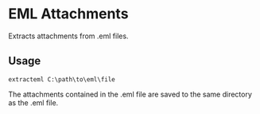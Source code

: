 EML Attachments
===============

Extracts attachments from .eml files.

Usage
-----

`extracteml C:\path\to\eml\file`

The attachments contained in the .eml file are saved to the same directory as the .eml file.
